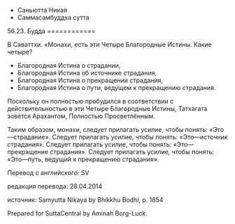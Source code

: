 









* Саньютта Никая
* Саммасамбуддха сутта


56\.23\. Будда
\=\=\=\=\=\=\=\=\=\=\=\=



В Саваттхи\. «Монахи, есть эти Четыре Благородные Истины\. Какие четыре?


* Благородная Истина о страдании,
* Благородная Истина об источнике страдания,
* Благородная Истина о прекращении страдания,
* Благородная Истина о пути, ведущем к прекращению страдания\.


Поскольку он полностью пробудился в соответствии с действительностью в эти Четыре Благородные Истины, Татхагата зовётся Арахантом, Полностью Просветлённым\.


Таким образом, монахи, следует прилагать усилие, чтобы понять: «Это—страдание»\. Следует прилагать усилие, чтобы понять: «Это—источник страдания»\. Следует прилагать усилие, чтобы понять: «Это—прекращение страдания»\. Следует прилагать усилие, чтобы понять: «Это—путь, ведущий к прекращению страдания»\.



Перевод с английского: SV


редакция перевода: 28\.04\.2014


источник: Samyutta Nikaya by Bhikkhu Bodhi, p\. 1854


Prepared for SuttaCentral by Aminah Borg\-Luck\.






